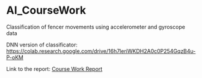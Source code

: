 # AI_CourseWork
Сlassification of fencer movements using accelerometer and gyroscope data

DNN version of classificator: https://colab.research.google.com/drive/16h7leriWKDH2A0c0P254GqzB4u-P-oKM

Link to the report: [Course Work Report](https://docs.google.com/document/d/1EaFY2KynlSUyBz5T50zKvUTG4NPDV8zxrgKYL5_ibnQ/edit?usp=sharing)
